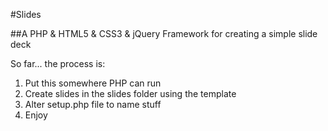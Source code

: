 #Slides

##A PHP &amp; HTML5 &amp; CSS3 &amp; jQuery Framework for creating a simple slide deck

So far... the process is:

1. Put this somewhere PHP can run
1. Create slides in the slides folder using the template
1. Alter setup.php file to name stuff
1. Enjoy